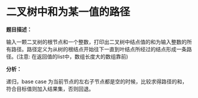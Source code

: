 # 二叉树中和为某一值的路径

**题目描述：**

输入一颗二叉树的根节点和一个整数，打印出二叉树中结点值的和为输入整数的所有路径。路径定义为从树的根结点开始往下一直到叶结点所经过的结点形成一条路径。(注意: 在返回值的list中，数组长度大的数组靠前)

**分析：**

递归，base case 为当前节点的左右子节点都是空的时候，比较求得路径的和，符合目标值则加入结果集，否则回退。